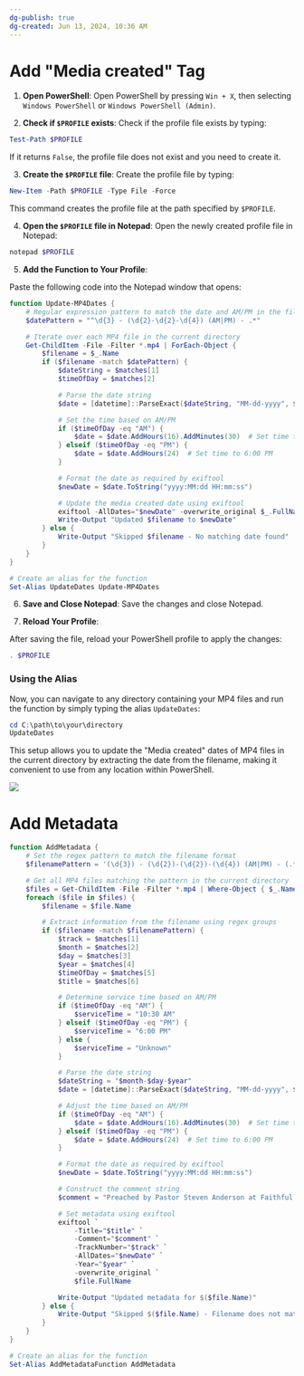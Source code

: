 ```yaml
---
dg-publish: true
dg-created: Jun 13, 2024, 10:36 AM
---
```


# Add "Media created" Tag

1. **Open PowerShell**: Open PowerShell by pressing `Win + X`, then selecting `Windows PowerShell` or `Windows PowerShell (Admin)`.

2. **Check if `$PROFILE` exists**: Check if the profile file exists by typing:

```powershell
Test-Path $PROFILE
```

If it returns `False`, the profile file does not exist and you need to create it.

3. **Create the `$PROFILE` file**: Create the profile file by typing:
```powershell
New-Item -Path $PROFILE -Type File -Force
```

This command creates the profile file at the path specified by `$PROFILE`.

4. **Open the `$PROFILE` file in Notepad**: Open the newly created profile file in Notepad:
```powershell
notepad $PROFILE
```

5. **Add the Function to Your Profile**:

Paste the following code into the Notepad window that opens:

```powershell
function Update-MP4Dates {
    # Regular expression pattern to match the date and AM/PM in the filename
    $datePattern = "^\d{3} - (\d{2}-\d{2}-\d{4}) (AM|PM) - .*"

    # Iterate over each MP4 file in the current directory
    Get-ChildItem -File -Filter *.mp4 | ForEach-Object {
        $filename = $_.Name
        if ($filename -match $datePattern) {
            $dateString = $matches[1]
            $timeOfDay = $matches[2]

            # Parse the date string
            $date = [datetime]::ParseExact($dateString, "MM-dd-yyyy", $null)

            # Set the time based on AM/PM
            if ($timeOfDay -eq "AM") {
                $date = $date.AddHours(16).AddMinutes(30)  # Set time to 10:30 AM
            } elseif ($timeOfDay -eq "PM") {
                $date = $date.AddHours(24)  # Set time to 6:00 PM
            }

            # Format the date as required by exiftool
            $newDate = $date.ToString("yyyy:MM:dd HH:mm:ss")

            # Update the media created date using exiftool
            exiftool -AllDates="$newDate" -overwrite_original $_.FullName
            Write-Output "Updated $filename to $newDate"
        } else {
            Write-Output "Skipped $filename - No matching date found"
        }
    }
}

# Create an alias for the function
Set-Alias UpdateDates Update-MP4Dates
```

6. **Save and Close Notepad**: Save the changes and close Notepad.

7. **Reload Your Profile**:

After saving the file, reload your PowerShell profile to apply the changes:
```powershell
. $PROFILE
```

### Using the Alias

Now, you can navigate to any directory containing your MP4 files and run the function by simply typing the alias `UpdateDates`:

```powershell
cd C:\path\to\your\directory
UpdateDates
```

This setup allows you to update the "Media created" dates of MP4 files in the current directory by extracting the date from the filename, making it convenient to use from any location within PowerShell.

![](https://i.imgur.com/ghe9L4c.png)

# Add Metadata

```powershell
function AddMetadata {
    # Set the regex pattern to match the filename format
    $filenamePattern = '(\d{3}) - (\d{2})-(\d{2})-(\d{4}) (AM|PM) - (.*)'

    # Get all MP4 files matching the pattern in the current directory
    $files = Get-ChildItem -File -Filter *.mp4 | Where-Object { $_.Name -match $filenamePattern }
    foreach ($file in $files) {
        $filename = $file.Name

        # Extract information from the filename using regex groups
        if ($filename -match $filenamePattern) {
            $track = $matches[1]
            $month = $matches[2]
            $day = $matches[3]
            $year = $matches[4]
            $timeOfDay = $matches[5]
            $title = $matches[6]

            # Determine service time based on AM/PM
            if ($timeOfDay -eq "AM") {
                $serviceTime = "10:30 AM"
            } elseif ($timeOfDay -eq "PM") {
                $serviceTime = "6:00 PM"
            } else {
                $serviceTime = "Unknown"
            }

            # Parse the date string
            $dateString = "$month-$day-$year"
            $date = [datetime]::ParseExact($dateString, "MM-dd-yyyy", $null)

            # Adjust the time based on AM/PM
            if ($timeOfDay -eq "AM") {
                $date = $date.AddHours(16).AddMinutes(30)  # Set time to 10:30 AM
            } elseif ($timeOfDay -eq "PM") {
                $date = $date.AddHours(24)  # Set time to 6:00 PM
            }

            # Format the date as required by exiftool
            $newDate = $date.ToString("yyyy:MM:dd HH:mm:ss")

            # Construct the comment string
            $comment = "Preached by Pastor Steven Anderson at Faithful Word Baptist Church on $month/$day/$year for the $serviceTime service."

            # Set metadata using exiftool
            exiftool `
                -Title="$title" `
                -Comment="$comment" `
                -TrackNumber="$track" `
                -AllDates="$newDate" `
                -Year="$year" `
                -overwrite_original `
                $file.FullName

            Write-Output "Updated metadata for $($file.Name)"
        } else {
            Write-Output "Skipped $($file.Name) - Filename does not match expected pattern"
        }
    }
}

# Create an alias for the function
Set-Alias AddMetadataFunction AddMetadata
```